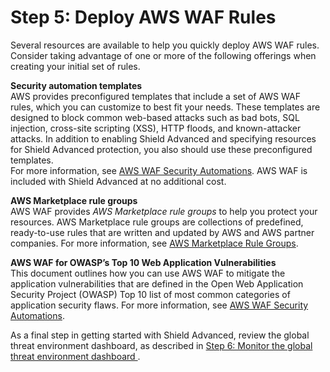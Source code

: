 # Step 5: Deploy AWS WAF Rules<a name="deploy-waf-automations"></a>

Several resources are available to help you quickly deploy AWS WAF rules\. Consider taking advantage of one or more of the following offerings when creating your initial set of rules\.

**Security automation templates**  
AWS provides preconfigured templates that include a set of AWS WAF rules, which you can customize to best fit your needs\. These templates are designed to block common web\-based attacks such as bad bots, SQL injection, cross\-site scripting \(XSS\), HTTP floods, and known\-attacker attacks\. In addition to enabling Shield Advanced and specifying resources for Shield Advanced protection, you also should use these preconfigured templates\.   
For more information, see [AWS WAF Security Automations](https://aws.amazon.com/answers/security/aws-waf-security-automations/)\. AWS WAF is included with Shield Advanced at no additional cost\. 

**AWS Marketplace rule groups**  
AWS WAF provides *AWS Marketplace rule groups* to help you protect your resources\. AWS Marketplace rule groups are collections of predefined, ready\-to\-use rules that are written and updated by AWS and AWS partner companies\. For more information, see [AWS Marketplace Rule Groups](waf-managed-rule-groups.md)\.

**AWS WAF for OWASP’s Top 10 Web Application Vulnerabilities**  
This document outlines how you can use AWS WAF to mitigate the application vulnerabilities that are defined in the Open Web Application Security Project \(OWASP\) Top 10 list of most common categories of application security flaws\. For more information, see [AWS WAF Security Automations](https://d0.awsstatic.com/whitepapers/Security/aws-waf-owasp.pdf)\. 

As a final step in getting started with Shield Advanced, review the global threat environment dashboard, as described in [Step 6: Monitor the global threat environment dashboard ](monitor-global-dashboard.md)\.
